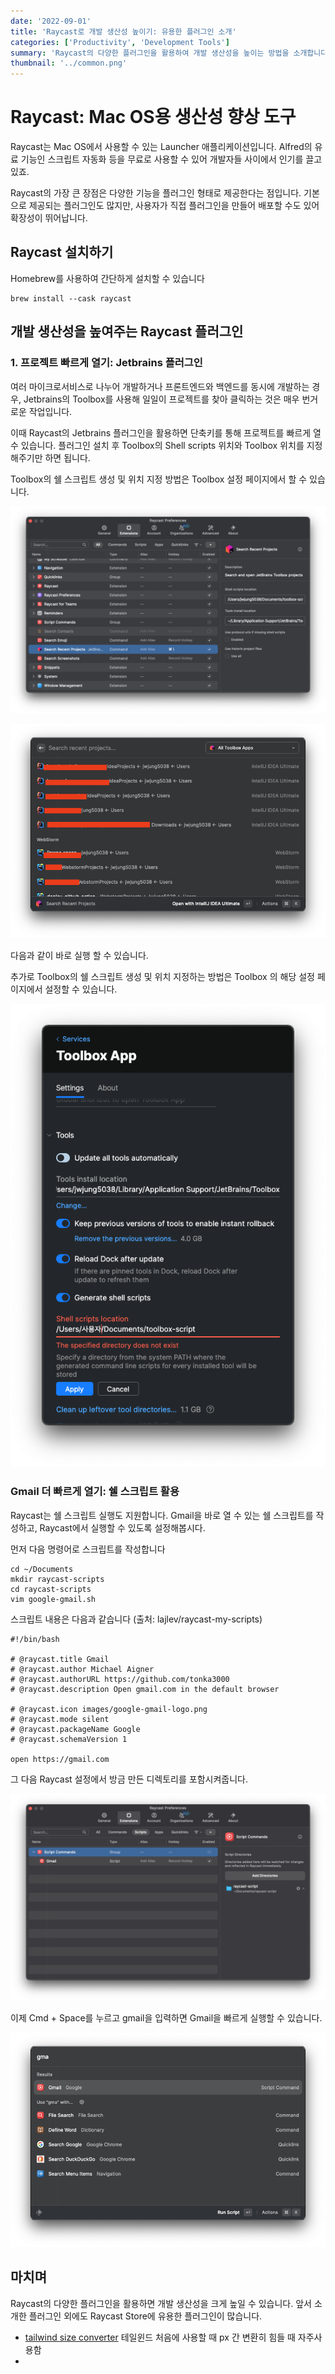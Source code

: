 ```yaml
---
date: '2022-09-01'
title: 'Raycast로 개발 생산성 높이기: 유용한 플러그인 소개'
categories: ['Productivity', 'Development Tools']
summary: 'Raycast의 다양한 플러그인을 활용하여 개발 생산성을 높이는 방법을 소개합니다.'
thumbnail: '../common.png'
---
```


# Raycast: Mac OS용 생산성 향상 도구

Raycast는 Mac OS에서 사용할 수 있는 Launcher 애플리케이션입니다. Alfred의 유료 기능인 스크립트 자동화 등을 무료로 사용할 수 있어 개발자들 사이에서 인기를 끌고 있죠.

Raycast의 가장 큰 장점은 다양한 기능을 플러그인 형태로 제공한다는 점입니다. 기본으로 제공되는 플러그인도 많지만, 사용자가 직접 플러그인을 만들어 배포할 수도 있어 확장성이 뛰어납니다.
## Raycast 설치하기

Homebrew를 사용하여 간단하게 설치할 수 있습니다

```shell
brew install --cask raycast
```

## 개발 생산성을 높여주는 Raycast 플러그인

### 1. 프로젝트 빠르게 열기: Jetbrains 플러그인
여러 마이크로서비스로 나누어 개발하거나 프론트엔드와 백엔드를 동시에 개발하는 경우, Jetbrains의 Toolbox를 사용해 일일이 프로젝트를 찾아 클릭하는 것은 매우 번거로운 작업입니다.

이때 Raycast의 Jetbrains 플러그인을 활용하면 단축키를 통해 프로젝트를 빠르게 열 수 있습니다. 플러그인 설치 후 Toolbox의 Shell scripts 위치와 Toolbox 위치를 지정해주기만 하면 됩니다.

Toolbox의 쉘 스크립트 생성 및 위치 지정 방법은 Toolbox 설정 페이지에서 할 수 있습니다.

![Setting_HotKey](./raycast-1.png)

![Raycast_Jetbrains_Result](./raycast-2.png)

다음과 같이 바로 실행 할 수 있습니다.

추가로 Toolbox의 쉘 스크립트 생성 및 위치 지정하는 방법은 Toolbox 의 해당 설정 페이지에서 설정할 수 있습니다.

![Toolbox_ShellScript_location](./raycast-3.png)

### Gmail 더 빠르게 열기: 쉘 스크립트 활용

Raycast는 쉘 스크립트 실행도 지원합니다. Gmail을 바로 열 수 있는 쉘 스크립트를 작성하고, Raycast에서 실행할 수 있도록 설정해봅시다.

먼저 다음 명령어로 스크립트를 작성합니다
```shell
cd ~/Documents
mkdir raycast-scripts
cd raycast-scripts
vim google-gmail.sh
```
스크립트 내용은 다음과 같습니다 (출처: lajlev/raycast-my-scripts)

```
#!/bin/bash

# @raycast.title Gmail
# @raycast.author Michael Aigner
# @raycast.authorURL https://github.com/tonka3000
# @raycast.description Open gmail.com in the default browser

# @raycast.icon images/google-gmail-logo.png
# @raycast.mode silent
# @raycast.packageName Google
# @raycast.schemaVersion 1

open https://gmail.com
``` 

그 다음 Raycast 설정에서 방금 만든 디렉토리를 포함시켜줍니다.

![Shell-script](./raycast-4.png)

이제 Cmd + Space를 누르고 gmail을 입력하면 Gmail을 빠르게 실행할 수 있습니다.

![Gmail-Example](./raycast-5.png)


## 마치며
Raycast의 다양한 플러그인을 활용하면 개발 생산성을 크게 높일 수 있습니다.
앞서 소개한 플러그인 외에도 Raycast Store에 유용한 플러그인이 많습니다. 

- [tailwind size converter](https://www.raycast.com/kemiljk/tailwind-size-conversion) 테일윈드 처음에 사용할 때 px 간 변환히 힘들 때 자주사용함
- 